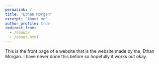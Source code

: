 ```yaml
---
permalink: /
title: "Ethan Morgan"
excerpt: "About me"
author_profile: true
redirect_from: 
  - /about/
  - /about.html
---
```


This is the front page of a website that is the website made by me, Ethan Morgan.
I have never done this before so hopefully it works out okay.
